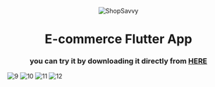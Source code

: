 


<p align="center">
  <img src="https://github.com/omar546/ShopSavvy/assets/71936776/ced4a35a-2469-4703-8143-b4c62448b837" alt="ShopSavvy">
</p>

<h1 align="center">
  E-commerce Flutter App
</h1>




<h3 align="center">

  
  you can try it by downloading it directly from <a href="https://download939.mediafire.com/sar2ix57ycpgw6mHoprCeNXJUXzmTaojmFFwSD21wHqKqdIgZDYcoAVuPS1UjDCyqpvHThOEAaa4F879wJhV2nv6MzvYP4kh1LVchgjM-h9VASVBCaW_ZTZqndUxR7bScFOnyW9WVw9Fm1LYlLmW2E5WsiFjG73oe5Pe4uzGkm10CA4/2tx7sx9pmkubia1/ShopSavvy.apk">HERE</a></h3>





![9](https://github.com/omar546/ShopSavvy/assets/71936776/e0911993-b23a-4545-8794-42efbb2eb987)
![10](https://github.com/omar546/ShopSavvy/assets/71936776/986fe229-cdcd-4091-9b1c-131f68026cd3)
![11](https://github.com/omar546/ShopSavvy/assets/71936776/8c7b52e9-b8ff-4798-97c9-470d9346c590)
![12](https://github.com/omar546/ShopSavvy/assets/71936776/af44e3b2-8280-41e9-83b2-90db139f230a)

